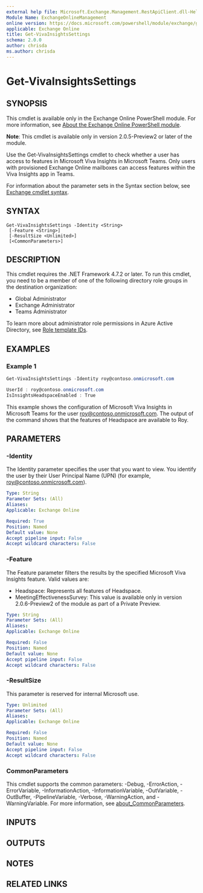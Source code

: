 ```yaml
---
external help file: Microsoft.Exchange.Management.RestApiClient.dll-Help.xml
Module Name: ExchangeOnlineManagement
online version: https://docs.microsoft.com/powershell/module/exchange/get-vivainsightssettings
applicable: Exchange Online
title: Get-VivaInsightsSettings
schema: 2.0.0
author: chrisda
ms.author: chrisda
---
```


# Get-VivaInsightsSettings

## SYNOPSIS
This cmdlet is available only in the Exchange Online PowerShell module. For more information, see [About the Exchange Online PowerShell module](https://docs.microsoft.com/powershell/exchange/exchange-online-powershell-v2).

**Note**: This cmdlet is available only in version 2.0.5-Preview2 or later of the module.

Use the Get-VivaInsightsSettings cmdlet to check whether a user has access to features in Microsoft Viva Insights in Microsoft Teams. Only users with provisioned Exchange Online mailboxes can access features within the Viva Insights app in Teams.

For information about the parameter sets in the Syntax section below, see [Exchange cmdlet syntax](https://docs.microsoft.com/powershell/exchange/exchange-cmdlet-syntax).

## SYNTAX

```
Get-VivaInsightsSettings -Identity <String>
 [-Feature <String>]
 [-ResultSize <Unlimited>]
 [<CommonParameters>]
```

## DESCRIPTION
This cmdlet requires the .NET Framework 4.7.2 or later. To run this cmdlet, you need to be a member of one of the following directory role groups in the destination organization:

- Global Administrator
- Exchange Administrator
- Teams Administrator

To learn more about administrator role permissions in Azure Active Directory, see [Role template IDs](https://docs.microsoft.com/azure/active-directory/roles/permissions-reference#role-template-ids).

## EXAMPLES

### Example 1
```powershell
Get-VivaInsightsSettings -Identity roy@contoso.onmicrosoft.com

UserId : roy@contoso.onmicrosoft.com
IsInsightsHeadspaceEnabled : True
```

This example shows the configuration of Microsoft Viva Insights in Microsoft Teams for the user roy@contoso.onmicrosoft.com. The output of the command shows that the features of Headspace are available to Roy.

## PARAMETERS

### -Identity
The Identity parameter specifies the user that you want to view. You identify the user by their User Principal Name (UPN) (for example, roy@contoso.onmicrosoft.com).

```yaml
Type: String
Parameter Sets: (All)
Aliases:
Applicable: Exchange Online

Required: True
Position: Named
Default value: None
Accept pipeline input: False
Accept wildcard characters: False
```

### -Feature
The Feature parameter filters the results by the specified Microsoft Viva Insights feature. Valid values are:

- Headspace: Represents all features of Headspace.
- MeetingEffectivenessSurvey: This value is available only in version 2.0.6-Preview2 of the module as part of a Private Preview.

```yaml
Type: String
Parameter Sets: (All)
Aliases:
Applicable: Exchange Online

Required: False
Position: Named
Default value: None
Accept pipeline input: False
Accept wildcard characters: False
```

### -ResultSize
This parameter is reserved for internal Microsoft use.

```yaml
Type: Unlimited
Parameter Sets: (All)
Aliases:
Applicable: Exchange Online

Required: False
Position: Named
Default value: None
Accept pipeline input: False
Accept wildcard characters: False
```

### CommonParameters
This cmdlet supports the common parameters: -Debug, -ErrorAction, -ErrorVariable, -InformationAction, -InformationVariable, -OutVariable, -OutBuffer, -PipelineVariable, -Verbose, -WarningAction, and -WarningVariable. For more information, see [about_CommonParameters](https://go.microsoft.com/fwlink/p/?LinkID=113216).

## INPUTS

## OUTPUTS

## NOTES

## RELATED LINKS
